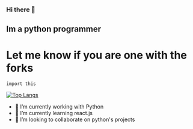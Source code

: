 ### Hi there 👋

## Im a python programmer 

# Let me know if you are one with the forks

```
import this
```


[![Top Langs](https://github-readme-stats.vercel.app/api/top-langs/?username=Rodrigo-Novas)](https://github.com/Rodrigo-Novas/github-readme-stats)


- 🔭 I’m currently working with Python
- 🌱 I’m currently learning react.js
- 👯 I’m looking to collaborate on python's projects


